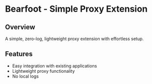# Bearfoot - Simple Proxy Extension

## Overview

A simple, zero-log, lightweight proxy extension with effortless setup.

## Features
- Easy integration with existing applications
- Lightweight proxy functionality
- No local logs